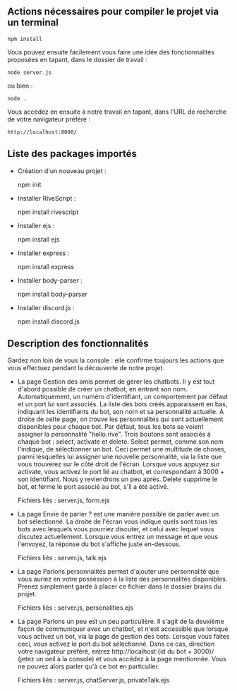 ## Actions nécessaires pour compiler le projet via un terminal

	npm install


Vous pouvez ensuite facilement vous faire une idée des fonctionnalités proposées en tapant, dans le dossier de travail :

	node server.js
	
ou bien :

	node .

Vous accédez en ensuite à notre travail en tapant, dans l'URL de recherche de votre navigateur préféré :

	http://localhost:8080/

	

	
## Liste des packages importés

 - Création d'un nouveau projet :
 
 	npm init
 	
 - Installer RiveScript :
 
 	npm install rivescript
 
 - Installer ejs :
 
 	npm install ejs
 
 - Installer express :
 
 	npm install express
 
 - Installer body-parser :
 
 	npm install body-parser
 	
 - Installer discord.js :
 
 	npm install discord.js
 	
 	
 
## Description des fonctionnalités

Gardez non loin de vous la console : elle confirme toujours les actions que vous effectuez pendant la découverte de notre projet.


 - La page Gestion des amis permet de gérer les chatbots. Il y est tout d'abord possible de créer un chatbot, en entrant son nom. Automatiquement, un numéro d'identifiant, un comportement par défaut et un port lui sont associés. La liste des bots créés apparaissent en bas, indiquant les identifiants du bot, son nom et sa personnalité actuelle. À droite de cette page, on trouve les personnalités qui sont actuellement disponibles pour chaque bot. Par défaut, tous les bots se voient assigner la personnalité "hello.rive".
   Trois boutons sont associés à chaque bot : select, activate et delete.
   Select permet, comme son nom l'indique, de sélectionner un bot. Ceci permet une multitude de choses, parmi lesquelles lui assigner une nouvelle personnalité, via la liste que vous trouverez sur le côté droit de l'écran.
   Lorsque vous appuyez sur activate, vous activez le port lié au chatbot, et correspondant à 3000 + son identifiant. Nous y reviendrons un peu après.
   Delete supprime le bot, et ferme le port associé au bot, s'il a été activé.
   
   Fichiers liés : server.js, form.ejs


 - La page Envie de parler ? est une manière possible de parler avec un bot sélectionné. La droite de l'écran vous indique quels sont tous les bots avec lesquels vous pourriez discuter, et celui avec lequel vous discutez actuellement. Lorsque vous entrez un message et que vous l'envoyez, la réponse du bot s'affiche juste en-dessous.
 
   Fichiers liés : server.js, talk.ejs


 - La page Parlons personnalités permet d'ajouter une personnalité que vous auriez en votre possession à la liste des personnalités disponibles. Prenez simplement garde à placer ce fichier dans le dossier brains du projet.
   
   Fichiers liés : server.js, personalities.ejs
   
   
 - La page Parlons un peu est un peu particulière. Il s'agit de la deuxième façon de communiquer avec un chatbot, et n'est accessible que lorsque vous activez un bot, via la page de gestion des bots. Lorsque vous faites ceci, vous activez le port du bot sélectionné. Dans ce cas, direction votre navigateur préféré, entrez http://localhost:{id du bot + 3000}/ (jetez un oeil à la console) et vous accédez à la page mentionnée. Vous ne pouvez alors parler qu'à ce bot en particulier.
   
   Fichiers liés : server.js, chatServer.js, privateTalk.ejs
